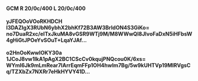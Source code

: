 #### GCM R 20/0c/400 L 20/0c/400
**yJFEQOoVOoRKHDCH**<br/>**l3DAZIgX3RUbN6ybhX2bhKf72B3AW3BrldON4S3GiKo=**<br/>**no7DuaR2xc/eITxJkuMA8vGSR9WTj9M/M8WWwQl8JlvoFaDxN5iHFbsW4gHiGtJPOeYvSOuT+LqaYJAf...**<br/><br/>
**o2HnOoKwwIOKY30a**<br/>**1JCoJ8vw1lkA1pAgX2BC1CScCv0kqujPNQcou0K/6xs=**<br/>**WYmI6Jk9mLmRear7IArrEqmFFp1OH4hwIm7Bg/5w9kUHTVp19MlRVgsCq/TZXbZx7NXRr7eHkHYVY41D...**